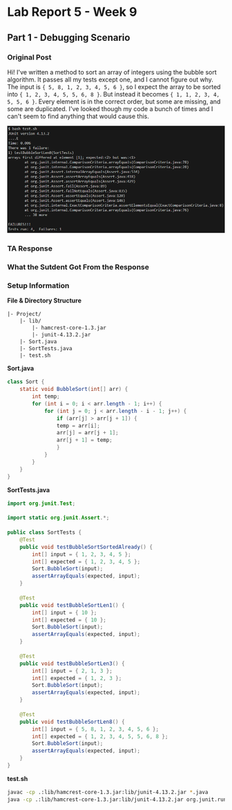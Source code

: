 # Lab Report 5 - Week 9
## Part 1 - Debugging Scenario

### Original Post
Hi! I've written a method to sort an array of integers using the bubble sort algorithm.
It passes all my tests except one, and I cannot figure out why. The input is `{ 5, 8, 1, 2, 3, 4, 5, 6 }`, so I expect the array to be sorted into `{ 1, 2, 3, 4, 5, 5, 6, 8 }`.
But instead it becomes `{ 1, 1, 2, 3, 4, 5, 5, 6 }`. Every element is in the correct order, but some are missing, and some are duplicated.
I've looked though my code a bunch of times and I can't seem to find anything that would cause this.

![test results](resources/lab-9/test-results.png)

### TA Response

### What the Sutdent Got From the Response

### Setup Information

**File & Directory Structure**
```
|- Project/
    |- lib/
        |- hamcrest-core-1.3.jar
        |- junit-4.13.2.jar
    |- Sort.java
    |- SortTests.java
    |- test.sh
```

**Sort.java**
```java
class Sort {
    static void BubbleSort(int[] arr) {
        int temp;
        for (int i = 0; i < arr.length - 1; i++) {
            for (int j = 0; j < arr.length - i - 1; j++) {
                if (arr[j] > arr[j + 1]) {
                temp = arr[i];
                arr[j] = arr[j + 1];
                arr[j + 1] = temp;
                }
            }
        }
    }
}
```

**SortTests.java**
```java
import org.junit.Test;

import static org.junit.Assert.*;

public class SortTests {
    @Test
    public void testBubbleSortSortedAlready() {
        int[] input = { 1, 2, 3, 4, 5 };
        int[] expected = { 1, 2, 3, 4, 5 };
        Sort.BubbleSort(input);
        assertArrayEquals(expected, input);
    }

    @Test
    public void testBubbleSortLen1() {
        int[] input = { 10 };
        int[] expected = { 10 };
        Sort.BubbleSort(input);
        assertArrayEquals(expected, input);
    }

    @Test
    public void testBubbleSortLen3() {
        int[] input = { 2, 1, 3 };
        int[] expected = { 1, 2, 3 };
        Sort.BubbleSort(input);
        assertArrayEquals(expected, input);
    }

    @Test
    public void testBubbleSortLen8() {
        int[] input = { 5, 8, 1, 2, 3, 4, 5, 6 };
        int[] expected = { 1, 2, 3, 4, 5, 5, 6, 8 };
        Sort.BubbleSort(input);
        assertArrayEquals(expected, input);
    }
}
```

**test.sh**
```sh
javac -cp .:lib/hamcrest-core-1.3.jar:lib/junit-4.13.2.jar *.java
java -cp .:lib/hamcrest-core-1.3.jar:lib/junit-4.13.2.jar org.junit.runner.JUnitCore sortTests
```